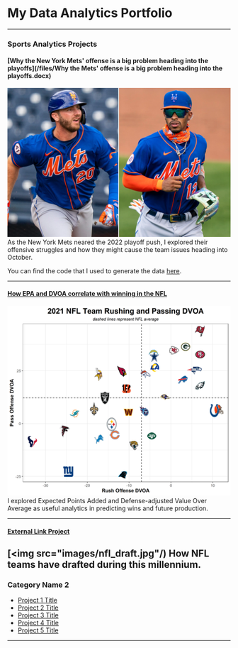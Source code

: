# My Data Analytics Portfolio

---

### Sports Analytics Projects

#### [Why the New York Mets' offense is a big problem heading into the playoffs](/files/Why the Mets' offense is a big problem heading into the playoffs.docx)
<img src="images/Mets-Pete-Alonso-Francisco-Lindor.jpg"/>
As the New York Mets neared the 2022 playoff push, I explored their offensive struggles and how they might cause the team issues heading into October.<br>

You can find the code that I used to generate the data [here](/files/mets_2022_runs_scored.R).

---
#### [How EPA and DVOA correlate with winning in the NFL](/files/pass_rush_rankings_epa.R)
<img src="images/dvoa_2021_rush_pass.png"/>
I explored Expected Points Added and Defense-adjusted Value Over Average as useful analytics in predicting wins and future production.

---
#### [External Link Project](/files/nfl_draft_20_21_av.R)
[<img src="images/nfl_draft.jpg"/)
How NFL teams have drafted during this millennium.
---

### Category Name 2

- [Project 1 Title](http://example.com/)
- [Project 2 Title](http://example.com/)
- [Project 3 Title](http://example.com/)
- [Project 4 Title](http://example.com/)
- [Project 5 Title](http://example.com/)

---




